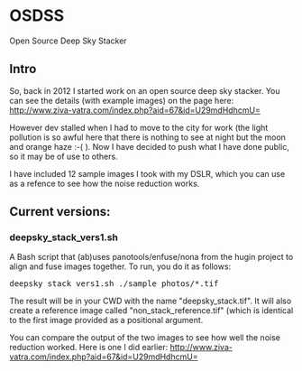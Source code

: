# OSDSS
Open Source Deep Sky Stacker

## Intro

So, back in 2012 I started work on an open source deep sky stacker. You can see the details (with example images) on the page here: http://www.ziva-vatra.com/index.php?aid=67&id=U29mdHdhcmU=


However dev stalled when I had to move to the city for work (the light pollution is so awful here that there is nothing to see at night but the moon and orange haze :-(  ). Now I have decided to push what I have done public, so it may be of use to others. 

I have included 12 sample images I took with my DSLR, which you can use as a refence to see how the noise reduction works. 
## Current versions:

### deepsky_stack_vers1.sh

A Bash script that (ab)uses panotools/enfuse/nona from the hugin project to align and fuse images together. 
To run, you do it as follows:  
<pre>deepsky_stack_vers1.sh ./sample_photos/*.tif</pre>
The result will be in your CWD with the name "deepsky_stack.tif". It will also create a reference image called "non_stack_reference.tif" (which is identical to the first image provided as a positional argument. 

You can compare the output of the two images to see how well the noise reduction worked. 
Here is one I did earlier: http://www.ziva-vatra.com/index.php?aid=67&id=U29mdHdhcmU=


